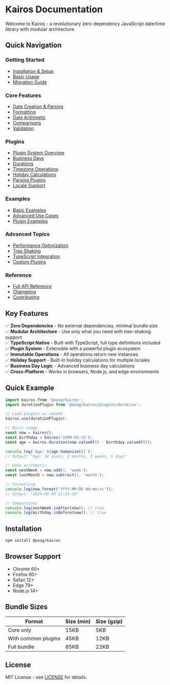 # Kairos Documentation

Welcome to Kairos - a revolutionary zero-dependency JavaScript date/time library with modular architecture.

## Quick Navigation

### Getting Started
- [Installation & Setup](./getting-started.md)
- [Basic Usage](./basic-usage.md)
- [Migration Guide](../MIGRATION.md)

### Core Features
- [Date Creation & Parsing](./api/date-creation.md)
- [Formatting](./api/formatting.md)
- [Date Arithmetic](./api/arithmetic.md)
- [Comparisons](./api/comparisons.md)
- [Validation](./api/validation.md)

### Plugins
- [Plugin System Overview](./plugins/overview.md)
- [Business Days](./plugins/business.md)
- [Durations](./plugins/duration.md)
- [Timezone Operations](./plugins/timezone.md)
- [Holiday Calculations](./plugins/holidays.md)
- [Parsing Plugins](./plugins/parsing.md)
- [Locale Support](./plugins/locales.md)

### Examples
- [Basic Examples](./examples/basic.md)
- [Advanced Use Cases](./examples/advanced.md)
- [Plugin Examples](./examples/plugins.md)

### Advanced Topics
- [Performance Optimization](./advanced/performance.md)
- [Tree Shaking](./advanced/tree-shaking.md)
- [TypeScript Integration](./advanced/typescript.md)
- [Custom Plugins](./advanced/custom-plugins.md)

### Reference
- [Full API Reference](../API.md)
- [Changelog](../CHANGELOG.md)
- [Contributing](../CONTRIBUTING.md)

## Key Features

✅ **Zero Dependencies** - No external dependencies, minimal bundle size  
✅ **Modular Architecture** - Use only what you need with tree-shaking support  
✅ **TypeScript Native** - Built with TypeScript, full type definitions included  
✅ **Plugin System** - Extensible with a powerful plugin ecosystem  
✅ **Immutable Operations** - All operations return new instances  
✅ **Holiday Support** - Built-in holiday calculations for multiple locales  
✅ **Business Day Logic** - Advanced business day calculations  
✅ **Cross-Platform** - Works in browsers, Node.js, and edge environments

## Quick Example

```javascript
import kairos from '@oxog/kairos';
import durationPlugin from '@oxog/kairos/plugins/duration';

// Load plugins as needed
kairos.use(durationPlugin);

// Basic usage
const now = kairos();
const birthday = kairos('1990-05-15');
const age = kairos.duration(now.valueOf() - birthday.valueOf());

console.log(`Age: ${age.humanize()}`);
// Output: "Age: 34 years, 2 months, 3 weeks, 5 days"

// Date arithmetic
const nextWeek = now.add(1, 'week');
const lastMonth = now.subtract(1, 'month');

// Formatting
console.log(now.format('YYYY-MM-DD HH:mm:ss'));
// Output: "2024-08-09 22:25:30"

// Comparisons
console.log(nextWeek.isAfter(now)); // true
console.log(birthday.isBefore(now)); // true
```

## Installation

```bash
npm install @oxog/kairos
```

## Browser Support

- Chrome 60+
- Firefox 60+
- Safari 12+
- Edge 79+
- Node.js 14+

## Bundle Sizes

| Format | Size (min) | Size (gzip) |
|--------|------------|-------------|
| Core only | 15KB | 5KB |
| With common plugins | 45KB | 12KB |
| Full bundle | 85KB | 22KB |

## License

MIT License - see [LICENSE](../LICENSE) for details.